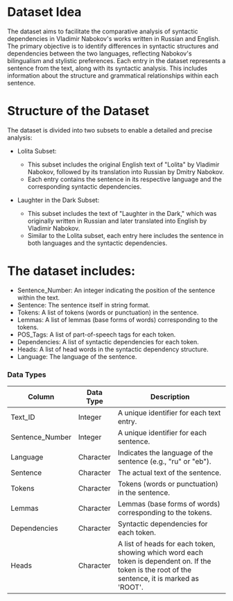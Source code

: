 # Dataset Idea
The dataset aims to facilitate the comparative analysis of syntactic dependencies in Vladimir Nabokov's works written in Russian and English. The primary objective is to identify differences in syntactic structures and dependencies between the two languages, reflecting Nabokov's bilingualism and stylistic preferences. Each entry in the dataset represents a sentence from the text, along with its syntactic analysis. This includes information about the structure and grammatical relationships within each sentence.

# Structure of the Dataset
The dataset is divided into two subsets to enable a detailed and precise analysis:

- Lolita Subset:
  - This subset includes the original English text of "Lolita" by Vladimir Nabokov, followed by its translation into Russian by Dmitry Nabokov.
  - Each entry contains the sentence in its respective language and the corresponding syntactic dependencies. 

- Laughter in the Dark Subset: 
  - This subset includes the text of "Laughter in the Dark," which was originally written in Russian and later translated into English by Vladimir Nabokov.
  - Similar to the Lolita subset, each entry here includes the sentence in both languages and the syntactic dependencies.

# The dataset includes:

- Sentence_Number: An integer indicating the position of the sentence within the text.
- Sentence: The sentence itself in string format.
- Tokens: A list of tokens (words or punctuation) in the sentence.
- Lemmas: A list of lemmas (base forms of words) corresponding to the tokens.
- POS_Tags: A list of part-of-speech tags for each token.
- Dependencies: A list of syntactic dependencies for each token.
- Heads: A list of head words in the syntactic dependency structure.
- Language: The language of the sentence.

### Data Types

| Column          | Data Type | Description                                                                                                                                       |
|-----------------|-----------|---------------------------------------------------------------------------------------------------------------------------------------------------|
| Text_ID         | Integer   | A unique identifier for each text entry.                                                                                                          |
| Sentence_Number | Integer   | A unique identifier for each sentence.                                                                                                            |
| Language        | Character | Indicates the language of the sentence (e.g., "ru" or "eb").                                                                                      |
| Sentence        | Character | The actual text of the sentence.                                                                                                                  |
| Tokens          | Character | Tokens (words or punctuation) in the sentence.                                                                                                    |
| Lemmas          | Character | Lemmas (base forms of words) corresponding to the tokens.                                                                                         |
| Dependencies    | Character | Syntactic dependencies for each token.                                                                                                            |
| Heads           | Character | A list of heads for each token, showing which word each token is dependent on. If the token is the root of the sentence, it is marked as 'ROOT'.  |

